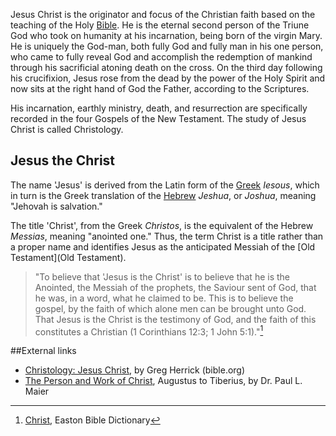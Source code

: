 Jesus Christ is the originator and focus of the Christian faith based on the teaching of the Holy [Bible](Bible). He is the eternal second person of the Triune God who took on humanity at his incarnation, being born of the virgin Mary. He is uniquely the God-man, both fully God and fully man in his one person, who came to fully reveal God and accomplish the redemption of mankind through his sacrificial atoning death on the cross. On the third day following his crucifixion, Jesus rose from the dead by the power of the Holy Spirit and now sits at the right hand of God the Father, according to the Scriptures.

His incarnation, earthly ministry, death, and resurrection are specifically recorded in the four Gospels of the New Testament. The study of Jesus Christ is called Christology.

## Jesus the Christ
The name 'Jesus' is derived from the Latin form of the [Greek](Greek) _Iesous_, which in turn is the Greek translation of the [Hebrew](Hebrew) _Jeshua_, or _Joshua_, meaning "Jehovah is salvation." 

The title 'Christ', from the Greek _Christos_, is the equivalent of the Hebrew _Messias_, meaning "anointed one." Thus, the term Christ is a title rather than a proper name and identifies Jesus as the anticipated Messiah of the [Old Testament](Old Testament).

> "To believe that 'Jesus is the Christ' is to believe that he is the Anointed, the Messiah of the prophets, the Saviour sent of God, that he was, in a word, what he claimed to be. This is to believe the gospel, by the faith of which alone men can be brought unto God. That Jesus is the Christ is the testimony of God, and the faith of this constitutes a Christian (1 Corinthians 12:3; 1 John 5:1)."[^1]

[^1]: [Christ](http://eastonsbibledictionary.com/c/christ.htm), Easton Bible Dictionary

##External links
* [Christology: Jesus Christ](http://www.bible.org/page.asp?page_id=726), by Greg Herrick (bible.org)
* [The Person and Work of Christ](http://www.mtio.com/articles/bissar49.htm), Augustus to Tiberius, by Dr. Paul L. Maier